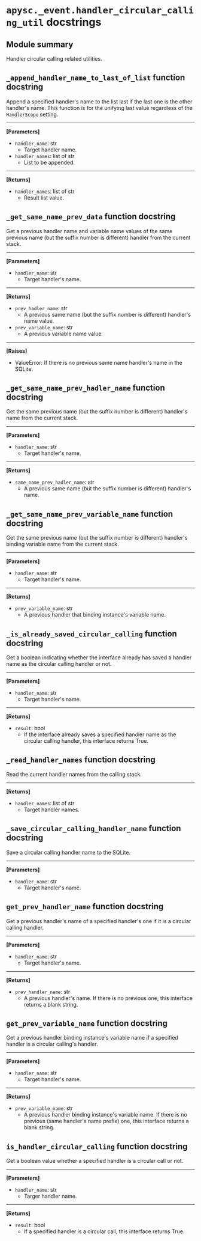 # `apysc._event.handler_circular_calling_util` docstrings

## Module summary

Handler circular calling related utilities.

## `_append_handler_name_to_last_of_list` function docstring

Append a specified handler's name to the list last if the last one is the other handler's name. This function is for the unifying last value regardless of the `HandlerScope` setting.<hr>

**[Parameters]**

- `handler_name`: str
  - Target handler name.
- `handler_names`: list of str
  - List to be appended.

<hr>

**[Returns]**

- `handler_names`: list of str
  - Result list value.

## `_get_same_name_prev_data` function docstring

Get a previous handler name and variable name values of the same previous name (but the suffix number is different) handler from the current stack.<hr>

**[Parameters]**

- `handler_name`: str
  - Target handler's name.

<hr>

**[Returns]**

- `prev_hadler_name`: str
  - A previous same name (but the suffix number is different) handler's name value.
- `prev_variable_name`: str
  - A previous variable name value.

<hr>

**[Raises]**

- ValueError: If there is no previous same name handler's name in the SQLite.

## `_get_same_name_prev_hadler_name` function docstring

Get the same previous name (but the suffix number is different) handler's name from the current stack.<hr>

**[Parameters]**

- `handler_name`: str
  - Target handler's name.

<hr>

**[Returns]**

- `same_name_prev_hadler_name`: str
  - A previous same name (but the suffix number is different) handler's name.

## `_get_same_name_prev_variable_name` function docstring

Get the same previous name (but the suffix number is different) handler's binding variable name from the current stack.<hr>

**[Parameters]**

- `handler_name`: str
  - Target handler's name.

<hr>

**[Returns]**

- `prev_variable_name`: str
  - A previous handler that binding instance's variable name.

## `_is_already_saved_circular_calling` function docstring

Get a boolean indicating whether the interface already has saved a handler name as the circular calling handler or not.<hr>

**[Parameters]**

- `handler_name`: str
  - Target handler's name.

<hr>

**[Returns]**

- `result`: bool
  - If the interface already saves a specified handler name as the circular calling handler, this interface returns True.

## `_read_handler_names` function docstring

Read the current handler names from the calling stack.<hr>

**[Returns]**

- `handler_names`: list of str
  - Target handler names.

## `_save_circular_calling_handler_name` function docstring

Save a circular calling handler name to the SQLite.<hr>

**[Parameters]**

- `handler_name`: str
  - Target handler's name.

## `get_prev_handler_name` function docstring

Get a previous handler's name of a specified handler's one if it is a circular calling handler.<hr>

**[Parameters]**

- `handler_name`: str
  - Target handler's name.

<hr>

**[Returns]**

- `prev_handler_name`: str
  - A previous handler's name. If there is no previous one, this interface returns a blank string.

## `get_prev_variable_name` function docstring

Get a previous handler binding instance's variable name if a specified handler is a circular calling's handler.<hr>

**[Parameters]**

- `handler_name`: str
  - Target handler's name.

<hr>

**[Returns]**

- `prev_variable_name`: str
  - A previous handler binding instance's variable name. If there is no previous (same handler's name prefix) one, this interface returns a blank string.

## `is_handler_circular_calling` function docstring

Get a boolean value whether a specified handler is a circular call or not.<hr>

**[Parameters]**

- `handler_name`: str
  - Targer handler name.

<hr>

**[Returns]**

- `result`: bool
  - If a specified handler is a circular call, this interface returns True.